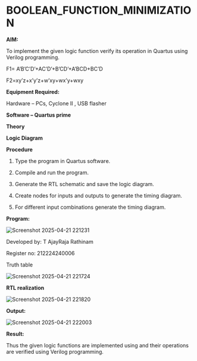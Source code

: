 # BOOLEAN_FUNCTION_MINIMIZATION

**AIM:**

To implement the given logic function verify its operation in Quartus using Verilog programming.

F1= A’B’C’D’+AC’D’+B’CD’+A’BCD+BC’D 

F2=xy’z+x’y’z+w’xy+wx’y+wxy

**Equipment Required:**

Hardware – PCs, Cyclone II , USB flasher

**Software – Quartus prime**

**Theory**

**Logic Diagram**

**Procedure**

1.	Type the program in Quartus software.

2.	Compile and run the program.

3.	Generate the RTL schematic and save the logic diagram.

4.	Create nodes for inputs and outputs to generate the timing diagram.

5.	For different input combinations generate the timing diagram.


**Program:**

![Screenshot 2025-04-21 221231](https://github.com/user-attachments/assets/e7fc6ef1-ac1c-4002-9969-39424bb733e1)


Developed by: T AjayRaja Rathinam 


Register no: 212224240006

Truth table

![Screenshot 2025-04-21 221724](https://github.com/user-attachments/assets/35538332-0f61-41cc-a43d-e2f29d54a098)




**RTL realization**

![Screenshot 2025-04-21 221820](https://github.com/user-attachments/assets/e4406711-7b4d-4c19-923c-732ef2d33cbe)


**Output:**

![Screenshot 2025-04-21 222003](https://github.com/user-attachments/assets/e8c22b54-61cb-4065-adb1-e2e405ce565a)


**Result:**

Thus the given logic functions are implemented using and their operations are verified using Verilog programming.

